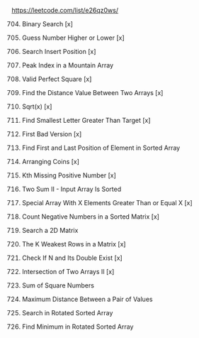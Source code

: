 https://leetcode.com/list/e26qz0ws/

704. Binary Search [x]

374. Guess Number Higher or Lower [x]

35. Search Insert Position [x]

852. Peak Index in a Mountain Array

367. Valid Perfect Square [x]

1385. Find the Distance Value Between Two Arrays [x]

69. Sqrt(x) [x]

744. Find Smallest Letter Greater Than Target [x]

278. First Bad Version [x]

34. Find First and Last Position of Element in Sorted Array

441. Arranging Coins [x]

1539. Kth Missing Positive Number [x]

167. Two Sum II - Input Array Is Sorted

1608. Special Array With X Elements Greater Than or Equal X [x]

1351. Count Negative Numbers in a Sorted Matrix [x]

74. Search a 2D Matrix

1337. The K Weakest Rows in a Matrix [x]

1346. Check If N and Its Double Exist [x]

350. Intersection of Two Arrays II [x]

633. Sum of Square Numbers

1855. Maximum Distance Between a Pair of Values

33. Search in Rotated Sorted Array

153. Find Minimum in Rotated Sorted Array

